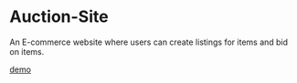 # Auction-Site
An E-commerce website where users can create listings for items and bid on items.

[demo](https://youtu.be/ZHcOp2qXuhI)
